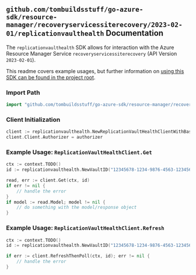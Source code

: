 
## `github.com/tombuildsstuff/go-azure-sdk/resource-manager/recoveryservicessiterecovery/2023-02-01/replicationvaulthealth` Documentation

The `replicationvaulthealth` SDK allows for interaction with the Azure Resource Manager Service `recoveryservicessiterecovery` (API Version `2023-02-01`).

This readme covers example usages, but further information on [using this SDK can be found in the project root](https://github.com/tombuildsstuff/go-azure-sdk/tree/main/docs).

### Import Path

```go
import "github.com/tombuildsstuff/go-azure-sdk/resource-manager/recoveryservicessiterecovery/2023-02-01/replicationvaulthealth"
```


### Client Initialization

```go
client := replicationvaulthealth.NewReplicationVaultHealthClientWithBaseURI("https://management.azure.com")
client.Client.Authorizer = authorizer
```


### Example Usage: `ReplicationVaultHealthClient.Get`

```go
ctx := context.TODO()
id := replicationvaulthealth.NewVaultID("12345678-1234-9876-4563-123456789012", "example-resource-group", "vaultValue")

read, err := client.Get(ctx, id)
if err != nil {
	// handle the error
}
if model := read.Model; model != nil {
	// do something with the model/response object
}
```


### Example Usage: `ReplicationVaultHealthClient.Refresh`

```go
ctx := context.TODO()
id := replicationvaulthealth.NewVaultID("12345678-1234-9876-4563-123456789012", "example-resource-group", "vaultValue")

if err := client.RefreshThenPoll(ctx, id); err != nil {
	// handle the error
}
```
